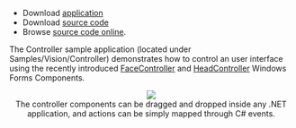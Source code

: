   * Download [application](http://dl.dropbox.com/u/32601472/accord/samples/accord-vision-controller-bin.zip)
  * Download [source code](http://dl.dropbox.com/u/32601472/accord/samples/accord-vision-controller-src.zip)
  * Browse [source code online](https://code.google.com/p/accord/source/browse/trunk#trunk%2FSamples%2FVision%2FController).


The Controller sample application (located under Samples/Vision/Controller) demonstrates how to control an user interface using the recently introduced [FaceController](http://accord.googlecode.com/svn/docs/html/T_Accord_Controls_Vision_FaceController.htm) and [HeadController](http://accord.googlecode.com/svn/docs/html/T_Accord_Controls_Vision_HeadController.htm) Windows Forms Components.

<p align='center'>
<img src='http://accord.googlecode.com/svn/wiki/samples/accord-vision-controller-img.png' />
<br />The controller components can be dragged and dropped inside any .NET application, and actions can be simply mapped through C# events.<br>
</p><br />